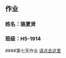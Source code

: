 ##  作业
###  姓名：骆夏贤
###  班级：H5-1914

####第七天作业
<a href="https://vainglory2408.github.io/zuoye/day7/index.html">请点击这里</a>
